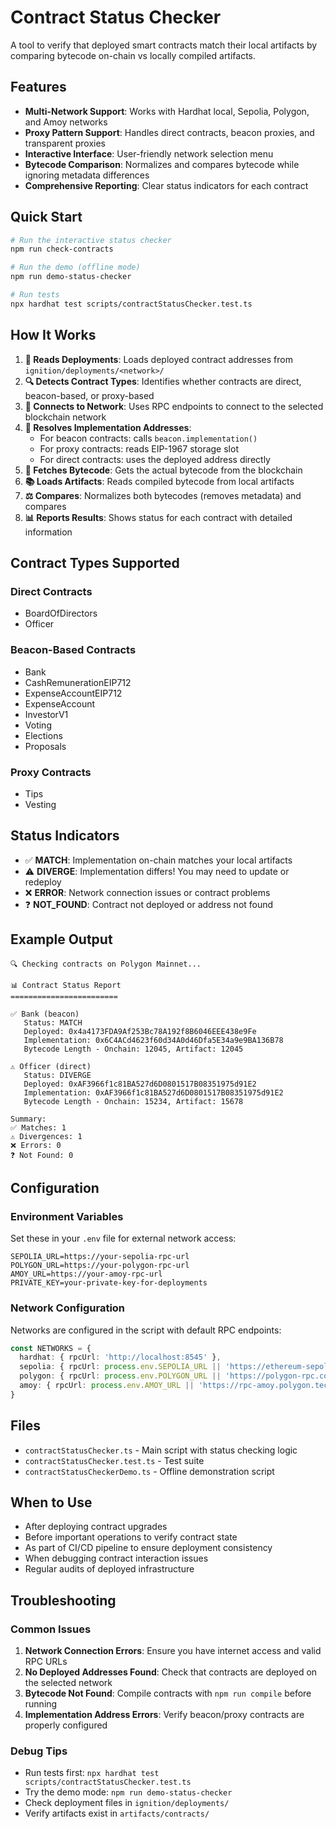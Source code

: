 # Contract Status Checker

A tool to verify that deployed smart contracts match their local artifacts by comparing bytecode on-chain vs locally compiled artifacts.

## Features

- **Multi-Network Support**: Works with Hardhat local, Sepolia, Polygon, and Amoy networks
- **Proxy Pattern Support**: Handles direct contracts, beacon proxies, and transparent proxies
- **Interactive Interface**: User-friendly network selection menu
- **Bytecode Comparison**: Normalizes and compares bytecode while ignoring metadata differences
- **Comprehensive Reporting**: Clear status indicators for each contract

## Quick Start

```bash
# Run the interactive status checker
npm run check-contracts

# Run the demo (offline mode)
npm run demo-status-checker

# Run tests
npx hardhat test scripts/contractStatusChecker.test.ts
```

## How It Works

1. **📂 Reads Deployments**: Loads deployed contract addresses from `ignition/deployments/<network>/`
2. **🔍 Detects Contract Types**: Identifies whether contracts are direct, beacon-based, or proxy-based
3. **📡 Connects to Network**: Uses RPC endpoints to connect to the selected blockchain network
4. **🔗 Resolves Implementation Addresses**: 
   - For beacon contracts: calls `beacon.implementation()`
   - For proxy contracts: reads EIP-1967 storage slot
   - For direct contracts: uses the deployed address directly
5. **📄 Fetches Bytecode**: Gets the actual bytecode from the blockchain
6. **📚 Loads Artifacts**: Reads compiled bytecode from local artifacts
7. **⚖️ Compares**: Normalizes both bytecodes (removes metadata) and compares
8. **📊 Reports Results**: Shows status for each contract with detailed information

## Contract Types Supported

### Direct Contracts
- BoardOfDirectors
- Officer

### Beacon-Based Contracts
- Bank
- CashRemunerationEIP712
- ExpenseAccountEIP712
- ExpenseAccount
- InvestorV1
- Voting
- Elections
- Proposals

### Proxy Contracts
- Tips
- Vesting

## Status Indicators

- ✅ **MATCH**: Implementation on-chain matches your local artifacts
- ⚠️ **DIVERGE**: Implementation differs! You may need to update or redeploy
- ❌ **ERROR**: Network connection issues or contract problems
- ❓ **NOT_FOUND**: Contract not deployed or address not found

## Example Output

```
🔍 Checking contracts on Polygon Mainnet...

📊 Contract Status Report
========================

✅ Bank (beacon)
   Status: MATCH
   Deployed: 0x4a4173FDA9Af253Bc78A192f8B6046EEE438e9Fe
   Implementation: 0x6C4ACd4623f60d34A0d46Dfa5E34a9e9BA136B78
   Bytecode Length - Onchain: 12045, Artifact: 12045

⚠️ Officer (direct)
   Status: DIVERGE
   Deployed: 0xAF3966f1c81BA527d6D0801517B08351975d91E2
   Implementation: 0xAF3966f1c81BA527d6D0801517B08351975d91E2
   Bytecode Length - Onchain: 15234, Artifact: 15678

Summary:
✅ Matches: 1
⚠️ Divergences: 1
❌ Errors: 0
❓ Not Found: 0
```

## Configuration

### Environment Variables

Set these in your `.env` file for external network access:

```env
SEPOLIA_URL=https://your-sepolia-rpc-url
POLYGON_URL=https://your-polygon-rpc-url
AMOY_URL=https://your-amoy-rpc-url
PRIVATE_KEY=your-private-key-for-deployments
```

### Network Configuration

Networks are configured in the script with default RPC endpoints:

```typescript
const NETWORKS = {
  hardhat: { rpcUrl: 'http://localhost:8545' },
  sepolia: { rpcUrl: process.env.SEPOLIA_URL || 'https://ethereum-sepolia-rpc.publicnode.com' },
  polygon: { rpcUrl: process.env.POLYGON_URL || 'https://polygon-rpc.com' },
  amoy: { rpcUrl: process.env.AMOY_URL || 'https://rpc-amoy.polygon.technology' }
}
```

## Files

- `contractStatusChecker.ts` - Main script with status checking logic
- `contractStatusChecker.test.ts` - Test suite
- `contractStatusCheckerDemo.ts` - Offline demonstration script

## When to Use

- After deploying contract upgrades
- Before important operations to verify contract state
- As part of CI/CD pipeline to ensure deployment consistency
- When debugging contract interaction issues
- Regular audits of deployed infrastructure

## Troubleshooting

### Common Issues

1. **Network Connection Errors**: Ensure you have internet access and valid RPC URLs
2. **No Deployed Addresses Found**: Check that contracts are deployed on the selected network
3. **Bytecode Not Found**: Compile contracts with `npm run compile` before running
4. **Implementation Address Errors**: Verify beacon/proxy contracts are properly configured

### Debug Tips

- Run tests first: `npx hardhat test scripts/contractStatusChecker.test.ts`
- Try the demo mode: `npm run demo-status-checker`
- Check deployment files in `ignition/deployments/`
- Verify artifacts exist in `artifacts/contracts/`